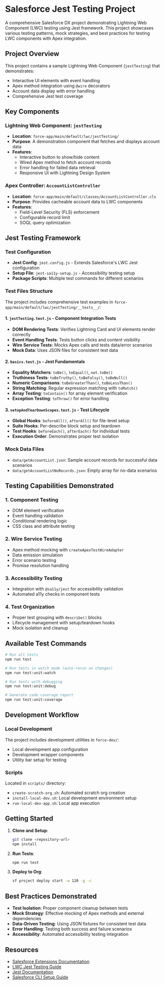 # Salesforce Jest Testing Project

A comprehensive Salesforce DX project demonstrating Lightning Web Component (LWC) testing using Jest framework. This project showcases various testing patterns, mock strategies, and best practices for testing LWC components with Apex integration.

## Project Overview

This project contains a sample Lightning Web Component (`jestTesting`) that demonstrates:

- Interactive UI elements with event handling
- Apex method integration using `@wire` decorators
- Account data display with error handling
- Comprehensive Jest test coverage

## Key Components

### Lightning Web Component: `jestTesting`

- **Location**: `force-app/main/default/lwc/jestTesting/`
- **Purpose**: A demonstration component that fetches and displays account data
- **Features**:
  - Interactive button to show/hide content
  - Wired Apex method to fetch account records
  - Error handling for failed data retrieval
  - Responsive UI with Lightning Design System

### Apex Controller: `AccountListController`

- **Location**: `force-app/main/default/classes/AccountListController.cls`
- **Purpose**: Provides cacheable account data to LWC components
- **Features**:
  - Field-Level Security (FLS) enforcement
  - Configurable record limit
  - SOQL query optimization

## Jest Testing Framework

### Test Configuration

- **Jest Config**: `jest.config.js` - Extends Salesforce's LWC Jest configuration
- **Setup File**: `jest-sa11y-setup.js` - Accessibility testing setup
- **Package Scripts**: Multiple test commands for different scenarios

### Test Files Structure

The project includes comprehensive test examples in `force-app/main/default/lwc/jestTesting/__tests__/`:

#### 1. `jestTesting.test.js` - Component Integration Tests

- **DOM Rendering Tests**: Verifies Lightning Card and UI elements render correctly
- **Event Handling Tests**: Tests button clicks and content visibility
- **Wire Service Tests**: Mocks Apex calls and tests data/error scenarios
- **Mock Data**: Uses JSON files for consistent test data

#### 2. `basics.test.js` - Jest Fundamentals

- **Equality Matchers**: `toBe()`, `toEqual()`, `not.toBe()`
- **Truthiness Tests**: `toBeTruthy()`, `toBeFalsy()`, `toBeNull()`
- **Numeric Comparisons**: `toBeGreaterThan()`, `toBeLessThan()`
- **String Matching**: Regular expression matching with `toMatch()`
- **Array Testing**: `toContain()` for array element verification
- **Exception Testing**: `toThrow()` for error handling

#### 3. `setupAndTearDownScopes.test.js` - Test Lifecycle

- **Global Hooks**: `beforeAll()`, `afterAll()` for file-level setup
- **Suite Hooks**: Per-describe block setup and teardown
- **Test Hooks**: `beforeEach()`, `afterEach()` for individual tests
- **Execution Order**: Demonstrates proper test isolation

### Mock Data Files

- `data/getAccountList.json`: Sample account records for successful data scenarios
- `data/getAccountListNoRecords.json`: Empty array for no-data scenarios

## Testing Capabilities Demonstrated

### 1. Component Testing

- DOM element verification
- Event handling validation
- Conditional rendering logic
- CSS class and attribute testing

### 2. Wire Service Testing

- Apex method mocking with `createApexTestWireAdapter`
- Data emission simulation
- Error scenario testing
- Promise resolution handling

### 3. Accessibility Testing

- Integration with `@sa11y/jest` for accessibility validation
- Automated a11y checks in component tests

### 4. Test Organization

- Proper test grouping with `describe()` blocks
- Lifecycle management with setup/teardown hooks
- Mock isolation and cleanup

## Available Test Commands

```bash
# Run all tests
npm run test

# Run tests in watch mode (auto-rerun on changes)
npm run test:unit:watch

# Run tests with debugging
npm run test:unit:debug

# Generate code coverage report
npm run test:unit:coverage
```

## Development Workflow

### Local Development

The project includes development utilities in `force-dev/`:

- Local development app configuration
- Development wrapper components
- Utility bar setup for testing

### Scripts

Located in `scripts/` directory:

- `create-scratch-org.sh`: Automated scratch org creation
- `install-local-dev.sh`: Local development environment setup
- `run-local-dev-app.sh`: Local app execution

## Getting Started

1. **Clone and Setup**:

   ```bash
   git clone <repository-url>
   npm install
   ```

2. **Run Tests**:

   ```bash
   npm run test
   ```

3. **Deploy to Org**:
   ```bash
   sf project deploy start -w 120 -g -c
   ```

## Best Practices Demonstrated

- **Test Isolation**: Proper component cleanup between tests
- **Mock Strategy**: Effective mocking of Apex methods and external dependencies
- **Data-Driven Testing**: Using JSON fixtures for consistent test data
- **Error Handling**: Testing both success and failure scenarios
- **Accessibility**: Automated accessibility testing integration

## Resources

- [Salesforce Extensions Documentation](https://developer.salesforce.com/tools/vscode/)
- [LWC Jest Testing Guide](https://developer.salesforce.com/docs/component-library/documentation/en/lwc/lwc.testing)
- [Jest Documentation](https://jestjs.io/docs/getting-started)
- [Salesforce CLI Setup Guide](https://developer.salesforce.com/docs/atlas.en-us.sfdx_setup.meta/sfdx_setup/sfdx_setup_intro.htm)
